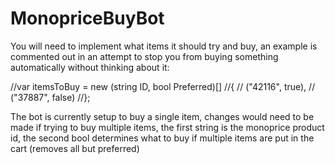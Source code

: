 # MonopriceBuyBot

You will need to implement what items it should try and buy, an example is commented out in an attempt to stop you from buying something automatically without thinking about it:

//var itemsToBuy = new (string ID, bool Preferred)[]
//{
//    ("42116", true),
//    ("37887", false)
//};

The bot is currently setup to buy a single item, changes would need to be made if trying to buy multiple items, the first string is the monoprice product id, the second bool determines what to buy if multiple items are put in the cart (removes all but preferred)
